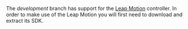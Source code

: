 The *development* branch has support for the [Leap Motion](https://www.leapmotion.com/) controller.  In order to make use of the Leap Motion you will first need to download and extract its SDK.

